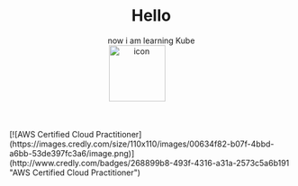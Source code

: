 <div align="center">
<h1>Hello</h1> 
now i am learning Kube
</br><img src="https://techstack-generator.vercel.app/kubernetes-icon.svg" alt="icon" width="100" style="width: 100px; height: 100px; margin-right: 50px; margin-bottom: 50px;" />
</div>
</hr>
<!--START_SECTION:badges-->
[![AWS Certified Cloud Practitioner](https://images.credly.com/size/110x110/images/00634f82-b07f-4bbd-a6bb-53de397fc3a6/image.png)](http://www.credly.com/badges/268899b8-493f-4316-a31a-2573c5a6b191 "AWS Certified Cloud Practitioner")
<!--END_SECTION:badges-->
